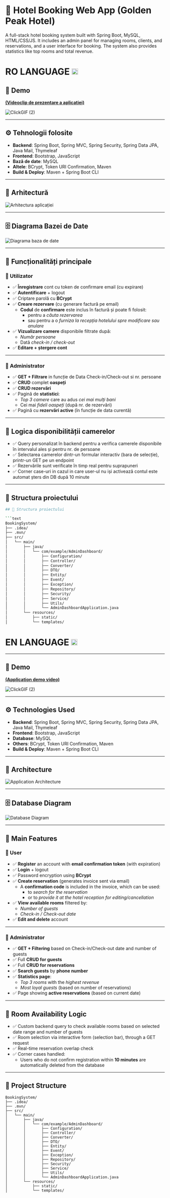 # 🏨 Hotel Booking Web App (Golden Peak Hotel)
A full-stack hotel booking system built with Spring Boot, MySQL, HTML/CSS/JS. It includes an admin panel for managing rooms, clients, and reservations, and a user interface for booking. The system also provides statistics like top rooms and total revenue.


# RO LANGUAGE <img src="https://flagcdn.com/w40/ro.png" width="20" alt="Romania Flag">

## 📸 Demo

[**(Videoclip de prezentare a aplicatiei)**](https://www.youtube.com/watch?v=0uAikZXXtNE)

![ClickGIF (2)](https://github.com/user-attachments/assets/0cf21ebb-fa7c-4b88-b1ce-dfcc5bfab131)

---

## ⚙️ Tehnologii folosite

- **Backend**: Spring Boot, Spring MVC, Spring Security, Spring Data JPA, Java Mail, Thymeleaf
- **Frontend**: Bootstrap, JavaScript
- **Bază de date**: MySQL
- **Altele**: BCrypt, Token URI Confirmation, Maven
- **Build & Deploy**: Maven + Spring Boot CLI

---

## 🧱 Arhitectură

![Arhitectura aplicației](docs/arhitecture_web_app.png)


---

## 🗄️ Diagrama Bazei de Date

![Diagrama baza de date](src/main/resources/static/img/erd.webp)

---

## 🧩 Funcționalități principale

### 👤 Utilizator

- ✅ **Înregistrare** cont cu token de confirmare email (cu expirare)
- ✅ **Autentificare** + logout
- ✅ Criptare parolă cu **BCrypt**
- ✅ **Creare rezervare** (cu generare factură pe email)
  - **Codul** de **confirmare** este inclus în factură și poate fi folosit:
    - pentru a *căuta rezervarea*
    - sau pentru a o *furniza la recepția hotelului spre modificare sau anulare*
- ✅ **Vizualizare camere** disponibile filtrate după:
  - *Număr persoane*
  - Dată *check-in / check-out*
- ✅ **Editare + ștergere cont**

---

### 🔐 Administrator

- ✅ **GET + Filtrare** in funcție de Data Check-in/Check-out si nr. persoane
- ✅ **CRUD** complet **oaspeți**
- ✅ **CRUD rezervări**
- ✅ Pagină de **statistici**:
  - *Top 3 camere* care au adus *cei mai mulți bani*
  - Cei mai *fideli oaspeți* (după nr. de rezervări)
- ✅ Pagină cu **rezervări active** (în funcție de data curentă)

---

## 🧠 Logica disponibilității camerelor

- ✅ Query personalizat în backend pentru a verifica camerele disponibile în intervalul ales și pentru nr. de persoane
- ✅ Selectarea camerelor dintr-un formular interactiv (bara de selecție), printr-un GET pe un endpoint
- ✅ Rezervările sunt verificate în timp real pentru suprapuneri
- ✅ Corner case-uri in cazul in care user-ul nu iși activează contul este automat șters din DB după 10 minute

---

## 📁 Structura proiectului

```bash
## 🌲 Structura proiectului

```text
BookingSystem/
├── .idea/
├── .mvn/
├── src/
│   └── main/
│       ├── java/
│       │   └── com/example/AdminDashboard/
│       │       ├── Configuration/
│       │       ├── Controller/
│       │       ├── Converter/
│       │       ├── DTO/
│       │       ├── Entity/
│       │       ├── Event/
│       │       ├── Exception/
│       │       ├── Repository/
│       │       ├── Security/
│       │       ├── Service/
│       │       ├── Utils/
│       │       └── AdminDashboardApplication.java
│       └── resources/
│           ├── static/
│           └── templates/
```
# EN LANGUAGE <img src="https://flagcdn.com/w40/gb.png" width="20" alt="UK Flag">

---

## 📸 Demo

[**(Application demo video)**](https://www.youtube.com/watch?v=0uAikZXXtNE)

![ClickGIF (2)](https://github.com/user-attachments/assets/0cf21ebb-fa7c-4b88-b1ce-dfcc5bfab131)

---

## ⚙️ Technologies Used

- **Backend**: Spring Boot, Spring MVC, Spring Security, Spring Data JPA, Java Mail, Thymeleaf  
- **Frontend**: Bootstrap, JavaScript  
- **Database**: MySQL  
- **Others**: BCrypt, Token URI Confirmation, Maven  
- **Build & Deploy**: Maven + Spring Boot CLI  

---

## 🧱 Architecture

![Application Architecture](docs/arhitecture_web_app.png)

---

## 🗄️ Database Diagram

![Database Diagram](src/main/resources/static/img/erd.webp)

---

## 🧩 Main Features

### 👤 User

- ✅ **Register** an account with **email confirmation token** (with expiration)  
- ✅ **Login** + logout  
- ✅ Password encryption using **BCrypt**  
- ✅ **Create reservation** (generates invoice sent via email)  
  - A **confirmation code** is included in the invoice, which can be used:
    - to *search for the reservation*
    - or to *provide it at the hotel reception for editing/cancellation*  
- ✅ **View available rooms** filtered by:
  - *Number of guests*
  - *Check-in / Check-out date*  
- ✅ **Edit and delete** account  

---

### 🔐 Administrator

- ✅ **GET + Filtering** based on Check-in/Check-out date and number of guests  
- ✅ Full **CRUD for guests**  
- ✅ Full **CRUD for reservations**  
- ✅ **Search guests** by **phone number**  
- ✅ **Statistics page**:
  - *Top 3 rooms* with the *highest revenue*
  - *Most loyal guests* (based on number of reservations)  
- ✅ Page showing **active reservations** (based on current date)  

---

## 🧠 Room Availability Logic

- ✅ Custom backend query to check available rooms based on selected date range and number of guests  
- ✅ Room selection via interactive form (selection bar), through a GET request  
- ✅ Real-time reservation overlap check  
- ✅ Corner cases handled:
  - Users who do not confirm registration within **10 minutes** are automatically deleted from the database  

---

## 📁 Project Structure

```text
BookingSystem/
├── .idea/
├── .mvn/
├── src/
│   └── main/
│       ├── java/
│       │   └── com/example/AdminDashboard/
│       │       ├── Configuration/
│       │       ├── Controller/
│       │       ├── Converter/
│       │       ├── DTO/
│       │       ├── Entity/
│       │       ├── Event/
│       │       ├── Exception/
│       │       ├── Repository/
│       │       ├── Security/
│       │       ├── Service/
│       │       ├── Utils/
│       │       └── AdminDashboardApplication.java
│       └── resources/
│           ├── static/
│           └── templates/

